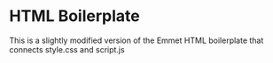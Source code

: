 # HTML Boilerplate

This is a slightly modified version of the Emmet HTML boilerplate that connects style.css and script.js
